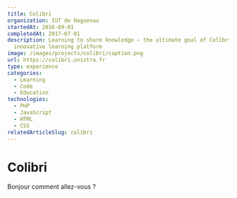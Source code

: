 ```yaml
---
title: Colibri
organization: IUT de Haguenau
startedAt: 2016-09-01
completedAt: 2017-07-01
description: Learning to share knowledge — the ultimate goal of Colibri, the new
  innovative learning platform
image: /images/projects/colibri/caption.png
url: https://colibri.unistra.fr
type: experience
categories:
  - Learning
  - Code
  - Education
technologies:
  - PHP
  - JavaScript
  - HTML
  - CSS
relatedArticleSlug: colibri
---
```


# Colibri

Bonjour comment allez-vous ?
